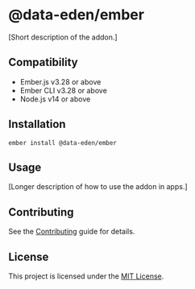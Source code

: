 # @data-eden/ember

[Short description of the addon.]


## Compatibility

* Ember.js v3.28 or above
* Ember CLI v3.28 or above
* Node.js v14 or above


## Installation

```
ember install @data-eden/ember
```


## Usage

[Longer description of how to use the addon in apps.]


## Contributing

See the [Contributing](CONTRIBUTING.md) guide for details.


## License

This project is licensed under the [MIT License](LICENSE.md).
